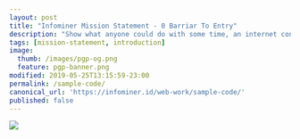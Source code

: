 ```yaml
---
layout: post
title: "Infominer Mission Statement - 0 Barriar To Entry"
description: "Show what anyone could do with some time, an internet connection, mouse, screen, and keys."
tags: [mission-statement, introduction]
image:
  thumb: /images/pgp-og.png
  feature: pgp-banner.png
modified: 2019-05-25T13:15:59-23:00
permalink: /sample-code/
canonical_url: 'https://infominer.id/web-work/sample-code/'
published: false
---
```





![](https://imgur.com/AOzKF1D.png)